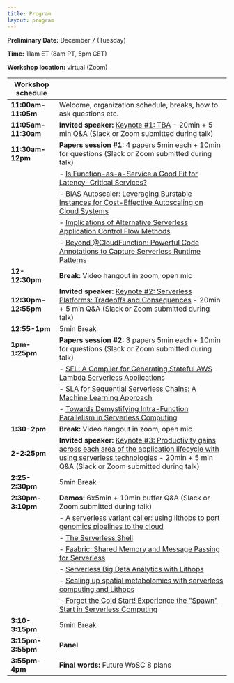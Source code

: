```yaml
---
title: Program
layout: program
---
```


**Preliminary Date:** December 7 (Tuesday)

**Time:** 11am ET (8am PT, 5pm CET)

**Workshop location:** virtual (Zoom)

| Workshop schedule | |
| --- | --- |
| **11:00am-11:05m** | Welcome, organization schedule, breaks, how to ask questions etc. |
| **11:05am-11:30am** | **Invited speaker:** [Keynote #1: TBA](./keynotes) - 20min + 5 min Q&A  (Slack or Zoom submitted during talk) |
| **11:30am-12pm** | **Papers session #1:** 4 papers 5min each + 10min for questions  (Slack or Zoom submitted during talk) |
| | - [Is Function-as-a-Service a Good Fit for Latency-Critical Services?](./papers/p1) |
| | - [BIAS Autoscaler: Leveraging Burstable Instances for Cost-Effective Autoscaling on Cloud Systems](./papers/p2) |
| | - [Implications of Alternative Serverless Application Control Flow Methods](./papers/p3) |
| | - [Beyond @CloudFunction: Powerful Code Annotations to Capture Serverless Runtime Patterns](./papers/p4) |
| **12-12:30pm** | **Break:** Video hangout in zoom, open mic |
| **12:30pm-12:55pm** | **Invited speaker:** [Keynote #2: Serverless Platforms: Tradeoffs and Consequences](./keynote) - 20min + 5 min Q&A  (Slack or Zoom submitted during talk) |
| **12:55-1pm** | 5min Break |
| **1pm-1:25pm** | **Papers session #2:** 3 papers 5min each + 10min for questions  (Slack or Zoom submitted during talk) |
| | - [SFL: A Compiler for Generating Stateful AWS Lambda Serverless Applications](./papers/p5) |
| | - [SLA for Sequential Serverless Chains: A Machine Learning Approach](./papers/p6) |
| | - [Towards Demystifying Intra-Function Parallelism in Serverless Computing](./papers/p7) |
| **1:30-2pm** | **Break:** Video hangout in zoom, open mic |
| **2-2:25pm** | **Invited speaker:** [Keynote #3: Productivity gains across each area of the application lifecycle with using serverless technologies](./keynotes) - 20min + 5 min Q&A  (Slack or Zoom submitted during talk) |
| **2:25-2:30pm** | 5min Break |
| **2:30pm-3:10pm** | **Demos:** 6x5min + 10min buffer Q&A (Slack or Zoom submitted during talk) |
| | - [A serverless variant caller: using lithops to port genomics pipelines to the cloud](./demos/d1) |
| | - [The Serverless Shell](./demos/d2) |
| | - [Faabric: Shared Memory and Message Passing for Serverless](./demos/d3) |
| | - [Serverless Big Data Analytics with Lithops](./demos/d4) |
| | - [Scaling up spatial metabolomics with serverless computing and Lithops](./demos/d5) |
| | - [Forget the Cold Start! Experience the "Spawn" Start in Serverless Computing](./demos/d6) |
| **3:10-3:15pm** | 5min Break |
| **3:15pm-3:55pm** | **Panel** |
| **3:55pm-4pm** | **Final words:** Future WoSC 8 plans |
